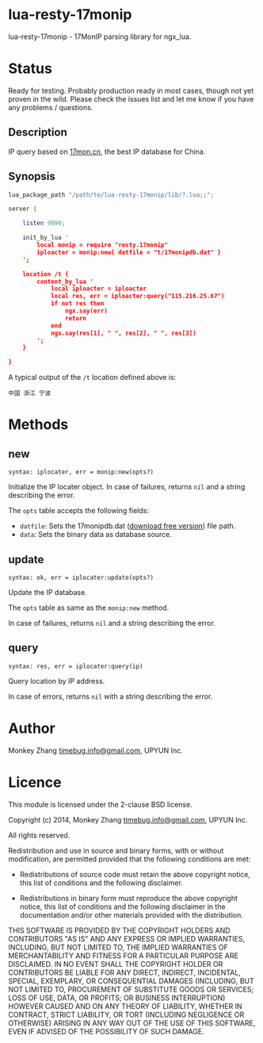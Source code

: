 # lua-resty-17monip

lua-resty-17monip - 17MonIP parsing library for ngx_lua.

# Status

Ready for testing. Probably production ready in most cases, though not yet proven in the wild. Please check the issues list and let me know if you have any problems / questions.

## Description

IP query based on [17mon.cn](http://tool.17mon.cn/), the best IP database for China.

## Synopsis

````lua
lua_package_path "/path/to/lua-resty-17monip/lib/?.lua;;";

server {

    listen 9090;

    init_by_lua '
        local monip = require "resty.17monip"
        iploacter = monip:new{ datfile = "t/17monipdb.dat" }
    ';

    location /t {
        content_by_lua '
            local iploacter = iploacter
            local res, err = iploacter:query("115.216.25.67")
            if not res then
                ngx.say(err)
                return
            end
            ngx.say(res[1], " ", res[2], " ", res[3])
        ';
    }

}
````

A typical output of the `/t` location defined above is:

```
中国 浙江 宁波
```

# Methods

## new

`syntax: iplocater, err = monip:new(opts?)`

Initialize the IP locater object. In case of failures, returns `nil` and a string describing the error.

The `opts` table accepts the following fields:

* `datfile`: Sets the 17monipdb.dat ([download free version](http://s.qdcdn.com/17mon/17monipdb.zip)) file path.
* `data`: Sets the binary data as database source.

## update

`syntax: ok, err = iplocater:update(opts?)`

Update the IP database.

The `opts` table as same as the `monip:new` method.

In case of failures, returns `nil` and a string describing the error.

## query

`syntax: res, err = iplocater:query(ip)`

Query location by IP address.

In case of errors, returns `nil` with a string describing the error.

# Author

Monkey Zhang <timebug.info@gmail.com>, UPYUN Inc.

# Licence

This module is licensed under the 2-clause BSD license.

Copyright (c) 2014, Monkey Zhang <timebug.info@gmail.com>, UPYUN Inc.

All rights reserved.

Redistribution and use in source and binary forms, with or without modification, are permitted provided that the following conditions are met:

* Redistributions of source code must retain the above copyright notice, this list of conditions and the following disclaimer.

* Redistributions in binary form must reproduce the above copyright notice, this list of conditions and the following disclaimer in the documentation and/or other materials provided with the distribution.

THIS SOFTWARE IS PROVIDED BY THE COPYRIGHT HOLDERS AND CONTRIBUTORS "AS IS" AND ANY EXPRESS OR IMPLIED WARRANTIES, INCLUDING, BUT NOT LIMITED TO, THE IMPLIED WARRANTIES OF MERCHANTABILITY AND FITNESS FOR A PARTICULAR PURPOSE ARE DISCLAIMED. IN NO EVENT SHALL THE COPYRIGHT HOLDER OR CONTRIBUTORS BE LIABLE FOR ANY DIRECT, INDIRECT, INCIDENTAL, SPECIAL, EXEMPLARY, OR CONSEQUENTIAL DAMAGES (INCLUDING, BUT NOT LIMITED TO, PROCUREMENT OF SUBSTITUTE GOODS OR SERVICES; LOSS OF USE, DATA, OR PROFITS; OR BUSINESS INTERRUPTION) HOWEVER CAUSED AND ON ANY THEORY OF LIABILITY, WHETHER IN CONTRACT, STRICT LIABILITY, OR TORT (INCLUDING NEGLIGENCE OR OTHERWISE) ARISING IN ANY WAY OUT OF THE USE OF THIS SOFTWARE, EVEN IF ADVISED OF THE POSSIBILITY OF SUCH DAMAGE.
